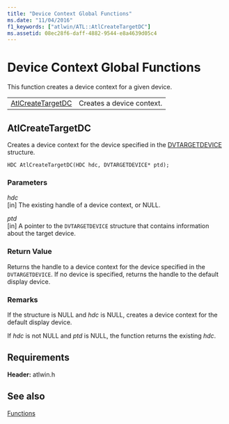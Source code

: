 ```yaml
---
title: "Device Context Global Functions"
ms.date: "11/04/2016"
f1_keywords: ["atlwin/ATL::AtlCreateTargetDC"]
ms.assetid: 08ec28f6-daff-4882-9544-e8a4639d05c4
---
```

# Device Context Global Functions

This function creates a device context for a given device.

|||
|-|-|
|[AtlCreateTargetDC](#atlcreatetargetdc)|Creates a device context.|

##  <a name="atlcreatetargetdc"></a>  AtlCreateTargetDC

Creates a device context for the device specified in the [DVTARGETDEVICE](/windows/win32/api/objidl/ns-objidl-dvtargetdevice) structure.

```
HDC AtlCreateTargetDC(HDC hdc, DVTARGETDEVICE* ptd);
```

### Parameters

*hdc*<br/>
[in] The existing handle of a device context, or NULL.

*ptd*<br/>
[in] A pointer to the `DVTARGETDEVICE` structure that contains information about the target device.

### Return Value

Returns the handle to a device context for the device specified in the `DVTARGETDEVICE`. If no device is specified, returns the handle to the default display device.

### Remarks

If the structure is NULL and *hdc* is NULL, creates a device context for the default display device.

If *hdc* is not NULL and *ptd* is NULL, the function returns the existing *hdc*.

## Requirements

**Header:** atlwin.h

## See also

[Functions](../../atl/reference/atl-functions.md)
